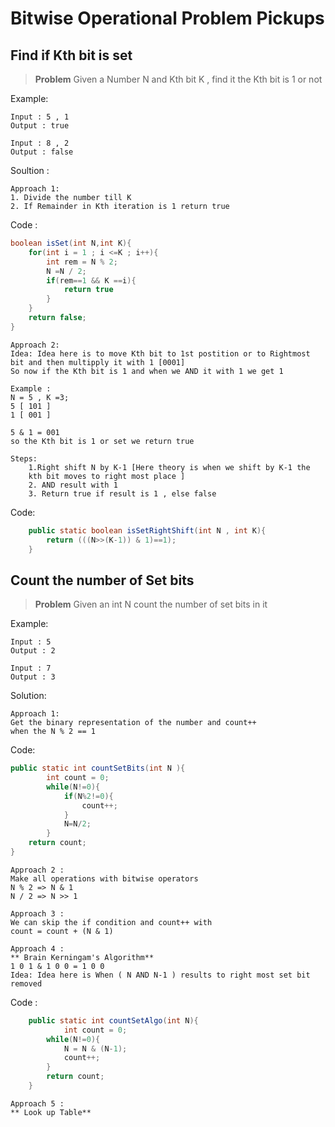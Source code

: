 # Bitwise Operational Problem Pickups

## Find if Kth bit is set 

>**Problem**
Given a Number N and Kth bit K , find it the Kth bit is 1 or not

Example:

    Input : 5 , 1
    Output : true

    Input : 8 , 2
    Output : false

Soultion :

    Approach 1: 
    1. Divide the number till K
    2. If Remainder in Kth iteration is 1 return true

Code : 
```java
boolean isSet(int N,int K){
    for(int i = 1 ; i <=K ; i++){
        int rem = N % 2;
        N =N / 2;        
        if(rem==1 && K ==i){
            return true
        }
    }
    return false;
}
```    
    Approach 2:
    Idea: Idea here is to move Kth bit to 1st postition or to Rightmost bit and then multipply it with 1 [0001]
    So now if the Kth bit is 1 and when we AND it with 1 we get 1

    Example :
    N = 5 , K =3;
    5 [ 101 ]
    1 [ 001 ]

    5 & 1 = 001
    so the Kth bit is 1 or set we return true

    Steps:
        1.Right shift N by K-1 [Here theory is when we shift by K-1 the 
        kth bit moves to right most place ]
        2. AND result with 1 
        3. Return true if result is 1 , else false
    
Code:
```java
    public static boolean isSetRightShift(int N , int K){
        return (((N>>(K-1)) & 1)==1);
    }
```

## Count the number of Set bits

>**Problem**
Given an int N count the number of set bits in it

Example:

    Input : 5
    Output : 2

    Input : 7
    Output : 3


Solution:

    Approach 1:
    Get the binary representation of the number and count++ 
    when the N % 2 == 1 

Code:
```java
public static int countSetBits(int N ){
        int count = 0;
        while(N!=0){
            if(N%2!=0){
                count++;
            }
            N=N/2;
        }
    return count;
}
```

    Approach 2 :
    Make all operations with bitwise operators
    N % 2 => N & 1
    N / 2 => N >> 1

    Approach 3 : 
    We can skip the if condition and count++ with 
    count = count + (N & 1)

    Approach 4 :
    ** Brain Kerningam's Algorithm**
    1 0 1 & 1 0 0 = 1 0 0
    Idea: Idea here is When ( N AND N-1 ) results to right most set bit removed

Code : 
```java
    public static int countSetAlgo(int N){
            int count = 0;
        while(N!=0){
            N = N & (N-1);
            count++;
        }
        return count;
    }
```
    Approach 5 :
    ** Look up Table**
    